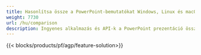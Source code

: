 ```yaml
---
title: Hasonlítsa össze a PowerPoint-bemutatókat Windows, Linux és macOS rendszeren
weight: 7730
url: /hu/comparison
description: Ingyenes alkalmazás és API-k a PowerPoint prezentáció összehasonlításához PPT, PPS, PPTX, POTX, PPSX, PPTM és ODP számára
---
```


{{< blocks/products/pf/agp/feature-solution>}} 

